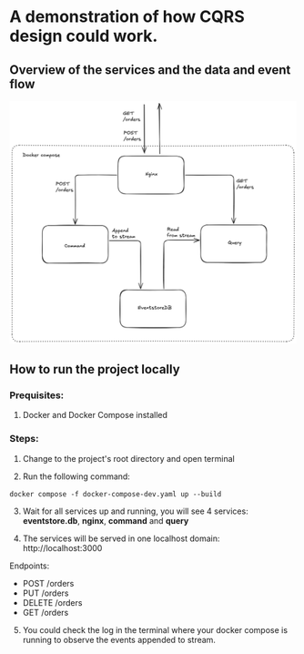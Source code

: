 # A demonstration of how CQRS design could work.

## Overview of the services and the data and event flow

![CQRS Diagram](cqrs.png)

## How to run the project locally

### Prequisites:

1. Docker and Docker Compose installed

### Steps:

1. Change to the project's root directory and open terminal

2. Run the following command:

```
docker compose -f docker-compose-dev.yaml up --build
```

3. Wait for all services up and running, you will see 4 services: **eventstore.db**, **nginx**, **command** and **query**

4. The services will be served in one localhost domain: http://localhost:3000

Endpoints:
- POST /orders
- PUT /orders
- DELETE /orders
- GET /orders

5. You could check the log in the terminal where your docker compose is running to observe the events appended to stream.

